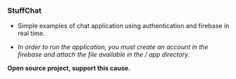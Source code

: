
### StuffChat

- Simple examples of chat application using authentication and firebase in real time. 

- *In order to run the application, you must create an account in the firebase and attach the file available in the / app directory.*

**Open source project, support this cause.**
